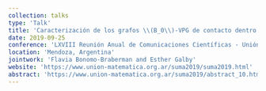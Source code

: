 ```yaml
---
collection: talks
type: 'Talk'
title: 'Caracterización de los grafos \\(B_0\\)-VPG de contacto dentro de la clase de los grafos arco-circulares'
date: 2019-09-25
conference: 'LXVIII Reunión Anual de Comunicaciones Científicas - Unión Matemática Argentina y Sociedad de Matemática de Chile'
location: 'Mendoza, Argentina'
jointwork: 'Flavia Bonomo-Braberman and Esther Galby'
website: 'https://www.union-matematica.org.ar/suma2019/suma2019.html'
abstract: 'https://www.union-matematica.org.ar/suma2019/abstract_10.html#10-8-005.tex'
---
```

